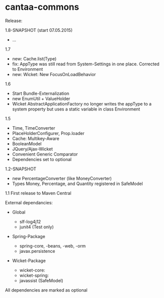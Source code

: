 cantaa-commons
==============
Release:

1.8-SNAPSHOT (start 07.05.2015)
- ...

1.7
- new: Cache.list(Type)
- fix: AppType was still read from System-Settings in one place. Corrected to Environment
- new: Wicket: New FocusOnLoadBehavior

1.6
- Start Bundle-Externalization
- new EnumUtil + ValueHolder
- Wicket AbstractApplicationFactory no longer writes the appType to a system property but uses a static variable in class Environment

1.5
- Time, TimeConverter
- PlaceHolderConfigurer, Prop.loader
- Cache: Multikey-Aware
- BooleanModel
- JQuery/Ajax-Wicket
- Convenient Generic Comparator
- Dependencies set to optional

1.2-SNAPSHOT
  - new PercentageConverter (like MoneyConverter)
  - Types Money, Percentage, and Quantity registered in SafeModel

1.1
  First release to Maven Central

External dependancies:
- Global
  * slf-log4j12
  * junit4 (Test only)

- Spring-Package
  * spring-core, -beans, -web, -orm
  * javax.persistence

- Wicket-Package
  * wicket-core:
  * wicket-spring:
  * javassist (SafeModel)

All dependencies are marked as optional